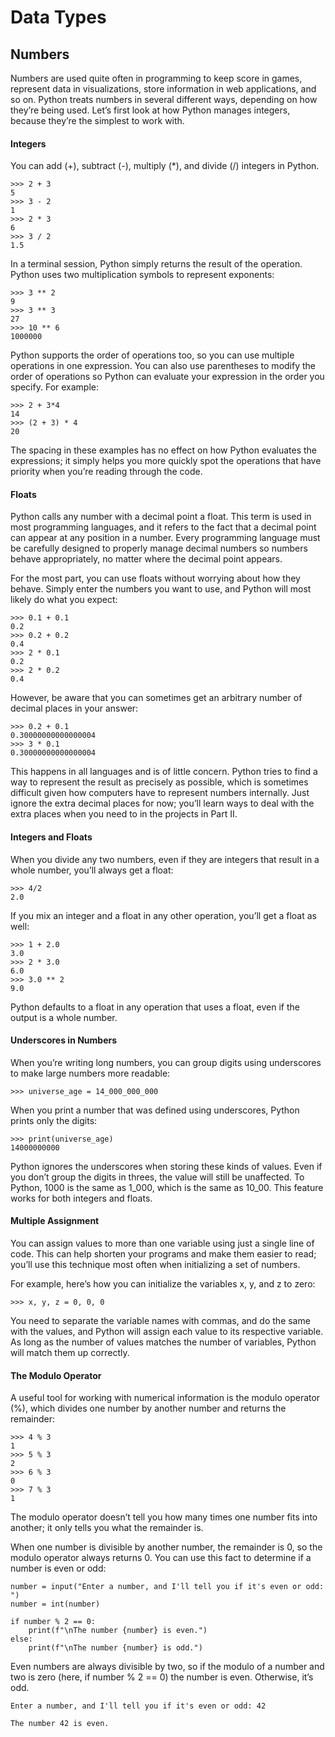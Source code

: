 # Data Types

## Numbers

Numbers are used quite often in programming to keep score in games, represent data in visualizations, store information in web applications, and so on. Python treats numbers in several different ways, depending on how they’re being used. Let’s first look at how Python manages integers, because they’re the simplest to work with.

#### Integers
You can add (+), subtract (-), multiply (*), and divide (/) integers in Python.

```
>>> 2 + 3
5
>>> 3 - 2
1
>>> 2 * 3
6
>>> 3 / 2
1.5
```

In a terminal session, Python simply returns the result of the operation. Python uses two multiplication symbols to represent exponents:
```
>>> 3 ** 2
9
>>> 3 ** 3
27
>>> 10 ** 6
1000000
```

Python supports the order of operations too, so you can use multiple operations in one expression. You can also use parentheses to modify the order of operations so Python can evaluate your expression in the order you specify. For example:

```
>>> 2 + 3*4
14
>>> (2 + 3) * 4
20
```

The spacing in these examples has no effect on how Python evaluates the expressions; it simply helps you more quickly spot the operations that have priority when you’re reading through the code.

#### Floats
Python calls any number with a decimal point a float. This term is used in most programming languages, and it refers to the fact that a decimal point can appear at any position in a number. Every programming language must be carefully designed to properly manage decimal numbers so numbers behave appropriately, no matter where the decimal point appears.

For the most part, you can use floats without worrying about how they behave. Simply enter the numbers you want to use, and Python will most likely do what you expect:
```
>>> 0.1 + 0.1
0.2
>>> 0.2 + 0.2
0.4
>>> 2 * 0.1
0.2
>>> 2 * 0.2
0.4
```

However, be aware that you can sometimes get an arbitrary number of decimal places in your answer:

```
>>> 0.2 + 0.1
0.30000000000000004
>>> 3 * 0.1
0.30000000000000004
```

This happens in all languages and is of little concern. Python tries to find a way to represent the result as precisely as possible, which is sometimes difficult given how computers have to represent numbers internally. Just ignore the extra decimal places for now; you’ll learn ways to deal with the extra places when you need to in the projects in Part II.

#### Integers and Floats
When you divide any two numbers, even if they are integers that result in a whole number, you’ll always get a float:

```
>>> 4/2
2.0
```

If you mix an integer and a float in any other operation, you’ll get a float as well:
```
>>> 1 + 2.0
3.0
>>> 2 * 3.0
6.0
>>> 3.0 ** 2
9.0
```

Python defaults to a float in any operation that uses a float, even if the output is a whole number.

#### Underscores in Numbers
When you’re writing long numbers, you can group digits using underscores to make large numbers more readable:
```
>>> universe_age = 14_000_000_000
```

When you print a number that was defined using underscores, Python prints only the digits:
```
>>> print(universe_age)
14000000000
```

Python ignores the underscores when storing these kinds of values. Even if you don’t group the digits in threes, the value will still be unaffected. To Python, 1000 is the same as 1_000, which is the same as 10_00. This feature works for both integers and floats.

#### Multiple Assignment
You can assign values to more than one variable using just a single line of code. This can help shorten your programs and make them easier to read; you’ll use this technique most often when initializing a set of numbers.

For example, here’s how you can initialize the variables x, y, and z to zero:
```
>>> x, y, z = 0, 0, 0
```

You need to separate the variable names with commas, and do the same with the values, and Python will assign each value to its respective variable. As long as the number of values matches the number of variables, Python will match them up correctly.

#### The Modulo Operator
A useful tool for working with numerical information is the modulo operator (%), which divides one number by another number and returns the remainder:

```
>>> 4 % 3
1
>>> 5 % 3
2
>>> 6 % 3
0
>>> 7 % 3
1
```

The modulo operator doesn’t tell you how many times one number fits into another; it only tells you what the remainder is.

When one number is divisible by another number, the remainder is 0, so the modulo operator always returns 0. You can use this fact to determine if a number is even or odd:

```
number = input("Enter a number, and I'll tell you if it's even or odd: ")
number = int(number)

if number % 2 == 0:
    print(f"\nThe number {number} is even.")
else:
    print(f"\nThe number {number} is odd.")
```

Even numbers are always divisible by two, so if the modulo of a number and two is zero (here, if number % 2 == 0) the number is even. Otherwise, it’s odd.

```
Enter a number, and I'll tell you if it's even or odd: 42

The number 42 is even.
```